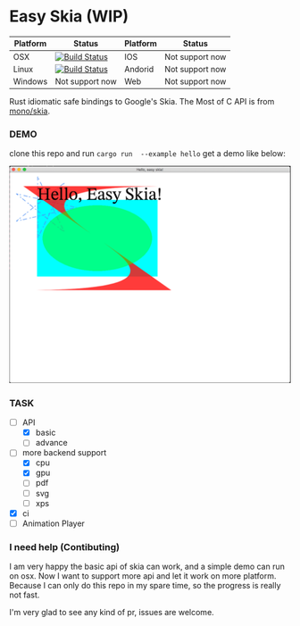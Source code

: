 # Easy Skia (WIP)
| Platform      | Status | Platform      | Status |
| ----------- | ----------- | ----------- | ----------- |
| OSX      | [![Build Status](https://api.cirrus-ci.com/github/M-Adoo/easy-skia.svg?task=osx_test)](https://cirrus-ci.com/github/M-Adoo/easy-skia)   | IOS | Not support now
| Linux    | [![Build Status](https://api.cirrus-ci.com/github/M-Adoo/easy-skia.svg?task=linux_test)](https://cirrus-ci.com/github/M-Adoo/easy-skia)   | Andorid |Not support now
| Windows  | Not support now | Web | Not support now

Rust idiomatic safe bindings to Google's Skia. The Most of C API is from [mono/skia](https://github.com/mono/skia).

### DEMO

clone this repo and run `cargo run  --example hello` get a demo like below:

![demo](./hello.png)

### TASK

- [ ] API
  - [x] basic 
  - [ ] advance
- [ ] more backend support
  - [x] cpu
  - [x] gpu
  - [ ] pdf
  - [ ] svg
  - [ ] xps
- [x] ci
- [ ] Animation Player

### I need help (Contibuting)

I am very happy the basic api of skia can work, and a simple demo can run on osx. Now I want to support more api and let it work on more platform. Because I can only do this repo in my spare time, so the progress is really not fast.

I'm very glad to see any kind of pr, issues are welcome.